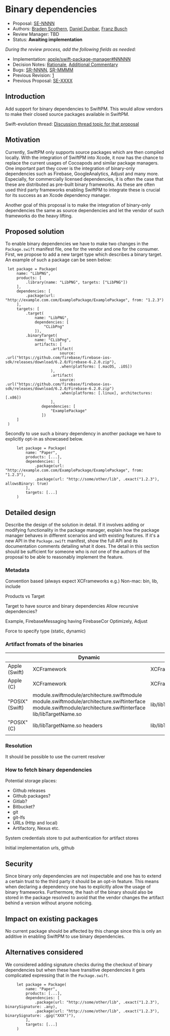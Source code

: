 # Binary dependencies

* Proposal: [SE-NNNN](NNNN-filename.md)
* Authors: [Braden Scothern](https://github.com/bscothern), [Daniel Dunbar](https://github.com/ddunbar), [Franz Busch](https://github.com/FranzBusch)
* Review Manager: TBD
* Status: **Awaiting implementation**

*During the review process, add the following fields as needed:*

* Implementation: [apple/swift-package-manager#NNNNN](https://github.com/apple/swift-package-manager/pull/NNNNN)
* Decision Notes: [Rationale](https://forums.swift.org/), [Additional Commentary](https://forums.swift.org/)
* Bugs: [SR-NNNN](https://bugs.swift.org/browse/SR-NNNN), [SR-MMMM](https://bugs.swift.org/browse/SR-MMMM)
* Previous Revision: [1](https://github.com/apple/swift-evolution/blob/...commit-ID.../proposals/NNNN-filename.md)
* Previous Proposal: [SE-XXXX](XXXX-filename.md)

## Introduction

Add support for binary dependencies to SwiftPM. This would allow vendors to make their closed source packages available in SwiftPM.

Swift-evolution thread: [Discussion thread topic for that
proposal](https://forums.swift.org/)

## Motivation

Currently, SwiftPM only supports source packages which are then compiled locally. With the integration of SwiftPM into Xcode, it now has the chance to replace the current usages of Cocoapods and similar package managers. One important part they cover is the integration of binary-only dependencies such as Firebase, GoogleAnalytics, Adjust and many more. Especially, for commercially licensed dependencies, it is often the case that these are distributed as pre-built binary frameworks. As these are often used third party frameworks enabling SwiftPM to integrate these is crucial for its success as an Xcode dependency manager.

Another goal of this proposal is to make the integration of binary-only dependencies the same as source dependencies and let the vendor of such frameworks do the heavy lifting.

## Proposed solution

To enable binary dependencies we have to make two changes in the `Package.swift` manifest file, one for the vendor and one for the consumer. First, we propose to add a new target type which describes a binary target. An example of such a package can be seen below:

```
 let package = Package(
     name: "LibPNG",
     products: [
         .library(name: "LibPNG", targets: ["LibPNG"])
     ],
     dependencies: [
         .package(url: "http://example.com.com/ExamplePackage/ExamplePackage", from: "1.2.3")
     ],
     targets: [
         .target(
             name: "LibPNG",
             dependencies: [
                 "CLibPng"
             ]),
         .binaryTarget(
             name: "CLibPng",
             artifacts: [
             		.artifact(
             			source: .url("https://github.com/firebase/firebase-ios-sdk/releases/download/6.2.0/Firebase-6.2.0.zip"),
             			.when(platforms: [.macOS, .iOS])
         			),
         			.artifact(
             			source: .url("https://github.com/firebase/firebase-ios-sdk/releases/download/6.2.0/Firebase-6.2.0.zip")
             			.when(platforms: [.linux], architectures: [.x86])
             		],
         		dependencies: [
         			"ExamplePackage"
         		])
     ]
 )
```


Secondly to use such a binary dependency in another package we have to explicitly opt-in as showcased below.


```
     let package = Package(
         name: "Paper",
         products: [...],
         dependencies: [
             .package(url: "http://example.com.com/ExamplePackage/ExamplePackage", from: "1.2.3"),
             .package(url: "http://some/other/lib", .exact("1.2.3"), allowsBinary: true)
         ],
         targets: [...]
     )
```

## Detailed design

Describe the design of the solution in detail. If it involves adding or
modifying functionality in the package manager, explain how the package manager
behaves in different scenarios and with existing features. If it's a new API in
the `Package.swift` manifest, show the full API and its documentation comments
detailing what it does.  The detail in this section should be sufficient for
someone who is *not* one of the authors of the proposal to be able to reasonably
implement the feature.

### Metadata
Convention based (always expect XCFrameworks e.g.)
Non-mac: bin, lib, include

Products vs Target

Target to have source and binary dependencies
Allow recursive dependencies?

Example, FirebaseMessaging having FirebaseCor
Optimizely, Adjust

Force to specify type (static, dynamic)

### Artifact fromats of the binaries
|                 	| Dynamic                                                                                                                                                        	| Static              	| Executables 	|   	|
|-----------------	|----------------------------------------------------------------------------------------------------------------------------------------------------------------	|---------------------	|-------------	|---	|
| Apple (Swift)   	| XCFramework                                                                                                                                                    	| XCFramework?        	| bin         	|   	|
| Apple (C)       	| XCFramework                                                                                                                                                    	| XCFramework         	| bin         	|   	|
| "POSIX" (Swift) 	| module.swiftmodule/architecture.swiftmodule module.swiftmodule/architecture.swiftinterface module.swiftmodule/architecture.swiftinterface lib/libTargetName.so 	| lib/libTargetName.a 	| bin         	|   	|
| "POSIX" (C)     	| lib/libTargetName.so headers                                                                                                                                   	| lib/libTargetName.a 	| bin         	|   	|
|                 	|                                                                                                                                                                	|                     	|             	|   	|


### Resolution
It should be possible to use the current resolver

### How to fetch binary dependencies
Potential storage places:

- Github releases
- Github packages?
- Gitlab?
- Bitbucket?
- git
- git-lfs
- URLs (Http and local)
- Artifactory, Nexus etc. 

System credentials store to put authentication for artifact stores

Initial implementation urls, github

## Security

Since binary only dependencies are not inspectable and one has to extend a certain trust to the third party it should be an opt-in feature. This means when declaring a dependency one has to explicitly allow the usage of binary frameworks. Furthermore, the hash of the binary should also be stored in the package resolved to avoid that the vendor changes the artifact behind a version without anyone noticing.

## Impact on existing packages

No current package should be affected by this change since this is only an additive in enabling SwiftPM to use binary dependencies.

## Alternatives considered

We considered adding signature checks during the checkout of binary dependencies but when these have transitive dependencies it gets complicated expressing that in the `Package.swift`.

```
     let package = Package(
         name: "Paper",
         products: [...],
         dependencies: [
             .package(url: "http://some/other/lib", .exact("1.2.3"), binarySignature: .any),
             .package(url: "http://some/other/lib", .exact("1.2.3"), binarySignature: .gpg("XXX")"),
         ],
         targets: [...]
     )
```
